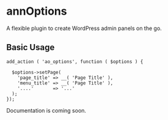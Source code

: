 # annOptions
A flexible plugin to create WordPress admin panels on the go.
## Basic Usage
```
add_action ( 'ao_options', function ( $options ) {

  $options->setPage(
    'page_title' => __( 'Page Title' ),
    'menu_title' => __( 'Page Title' ),
    '....'       => '...'
  );
});
```
Documentation is coming soon.
